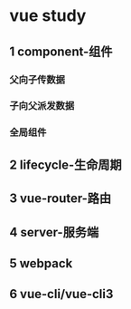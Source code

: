 # vue study
## 1 component-组件
### 父向子传数据
### 子向父派发数据
### 全局组件

## 2 lifecycle-生命周期
## 3 vue-router-路由
## 4 server-服务端
## 5 webpack
## 6 vue-cli/vue-cli3